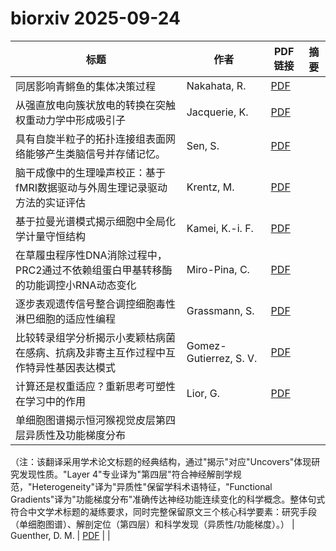 # biorxiv 2025-09-24

| 标题 | 作者 | PDF链接 |  摘要 |
|------|------|--------|------|
| 同居影响青鳉鱼的集体决策过程 | Nakahata, R. | [PDF](https://doi.org/10.1101/2022.06.14.494464) |  |
| 从强直放电向簇状放电的转换在突触权重动力学中形成吸引子 | Jacquerie, K. | [PDF](https://doi.org/10.1101/2022.07.15.500198) |  |
| 具有自旋半粒子的拓扑连接组表面网络能够产生类脑信号并存储记忆。 | Sen, S. | [PDF](https://doi.org/10.1101/2022.08.01.502331) |  |
| 脑干成像中的生理噪声校正：基于fMRI数据驱动与外周生理记录驱动方法的实证评估 | Krentz, M. | [PDF](https://doi.org/10.1101/2023.02.22.529506) |  |
| 基于拉曼光谱模式揭示细胞中全局化学计量守恒结构 | Kamei, K.-i. F. | [PDF](https://doi.org/10.1101/2023.05.09.539921) |  |
| 在草履虫程序性DNA消除过程中，PRC2通过不依赖组蛋白甲基转移酶的功能调控小RNA动态变化 | Miro-Pina, C. | [PDF](https://doi.org/10.1101/2023.07.04.547679) |  |
| 逐步表观遗传信号整合调控细胞毒性淋巴细胞的适应性编程 | Grassmann, S. | [PDF](https://doi.org/10.1101/2023.11.07.565992) |  |
| 比较转录组学分析揭示小麦颖枯病菌在感病、抗病及非寄主互作过程中互作特异性基因表达模式 | Gomez-Gutierrez, S. V. | [PDF](https://doi.org/10.1101/2023.11.20.567875) |  |
| 计算还是权重适应？重新思考可塑性在学习中的作用 | Lior, G. | [PDF](https://doi.org/10.1101/2024.03.07.583890) |  |
| 单细胞图谱揭示恒河猴视觉皮层第四层异质性及功能梯度分布

（注：该翻译采用学术论文标题的经典结构，通过"揭示"对应"Uncovers"体现研究发现性质。"Layer 4"专业译为"第四层"符合神经解剖学规范，"Heterogeneity"译为"异质性"保留学科术语特征，"Functional Gradients"译为"功能梯度分布"准确传达神经功能连续变化的科学概念。整体句式符合中文学术标题的凝练要求，同时完整保留原文三个核心科学要素：研究手段（单细胞图谱）、解剖定位（第四层）和科学发现（异质性/功能梯度）。） | Guenther, D. M. | [PDF](https://doi.org/10.1101/2024.03.11.584345) |  |
